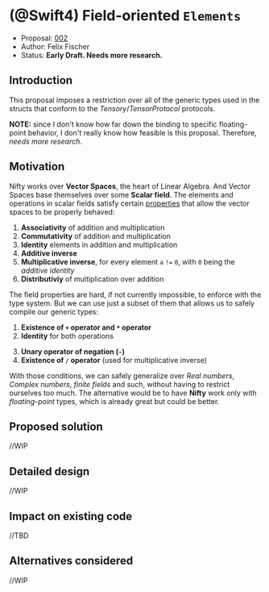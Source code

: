 # (@Swift4) Field-oriented `Elements`

* Proposal: [002](https://github.com/nifty-swift/Nifty/blob/master/Documents/Evolution/002-numeric-elements.md)
* Author: Felix Fischer
* Status: **Early Draft. Needs more research.**

## Introduction

This proposal imposes a restriction over all of the generic types used in the structs that conform to the *Tensory*/*TensorProtocol* protocols.

**NOTE:** since I don't know how far down the binding to specific floating-point behavior, I don't really know how feasible is this proposal. Therefore, *needs more research*.

## Motivation

Nifty works over **Vector Spaces**, the heart of Linear Algebra. And Vector Spaces base themselves over some **Scalar field**. The elements and operations in scalar fields satisfy certain [properties](https://en.wikipedia.org/wiki/Field_(mathematics)#Classic_definition) that allow the vector spaces to be properly behaved:

1. **Associativity** of addition and multiplication
2. **Commutativity** of addition and multiplication
3. **Identity** elements in addition and multiplication
4. **Additive inverse**
5. **Multiplicative inverse**, for every element `a` `!=` `0`, with `0` being the *additive identity*
6. **Distributiviy** of multiplication over addition

The field properties are hard, if not currently impossible, to enforce with the type system. But we can use just a subset of them that allows us to safely compile our generic types:

1. **Existence of `+` operator and `*` operator**
2. **Identity** for both operations
<!-- CHECK THAT FIRST -->
3. **Unary operator of negation (`-`)**
4. **Existence of `/` operator** (used for multiplicative inverse)

With those conditions, we can safely generalize over *Real numbers*, *Complex numbers*, *finite fields* and such, without having to restrict ourselves too much. The alternative would be to have **Nifty** work only with *floating-point* types, which is already great but could be better.

## Proposed solution

//WIP

## Detailed design

//WIP

## Impact on existing code

//TBD

## Alternatives considered

//WIP
